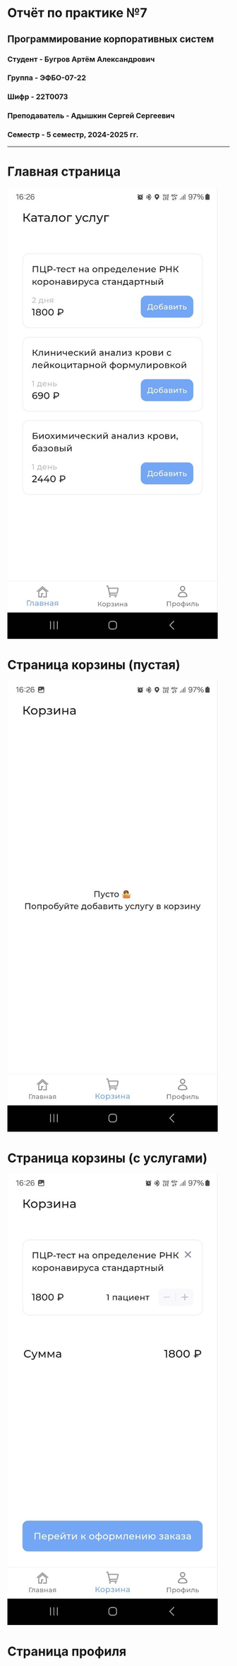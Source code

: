 # Отчёт по практике №7

## Программирование корпоративных систем

### Студент - **Бугров Артём Александрович**

### Группа - **ЭФБО-07-22**

### Шифр - **22Т0073**

### Преподаватель - **Адышкин Сергей Сергеевич**

### Семестр - 5 семестр, 2024-2025 гг.

---

# Главная страница
![alt text](images/image1.png)

# Страница корзины (пустая)
![alt text](images/image2.png)

# Страница корзины (с услугами)
![alt text](images/image3.png)

# Страница профиля
